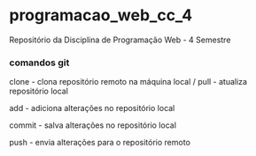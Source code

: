 # programacao_web_cc_4
Repositório da Disciplina de Programação Web - 4 Semestre



### comandos git
clone - clona repositório remoto na máquina local / pull - atualiza repositório local

add - adiciona alterações no repositório local

commit - salva alterações no repositório local

push - envia alterações para o repositório remoto

